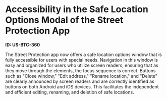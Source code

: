 # Accessibility in the Safe Location Options Modal of the Street Protection App

**ID: US-BTC-360**

The Street Protection app now offers a safe location options window that is fully accessible for users with special needs. Navigation in this window is easy and organized for users who utilize screen readers, ensuring that as they move through the elements, the focus sequence is correct. Buttons such as "Close window," "Edit address," "Rename location," and "Delete" are clearly announced by screen readers and are correctly identified as buttons on both Android and iOS devices. This facilitates the independent and efficient editing, renaming, and deletion of safe locations.
